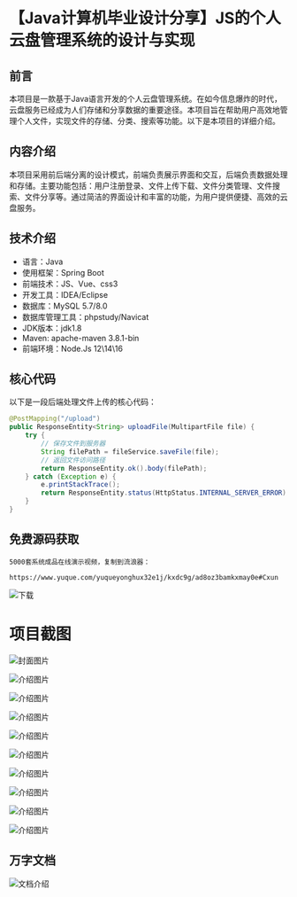 # 【Java计算机毕业设计分享】JS的个人云盘管理系统的设计与实现

## 前言

本项目是一款基于Java语言开发的个人云盘管理系统。在如今信息爆炸的时代，云盘服务已经成为人们存储和分享数据的重要途径。本项目旨在帮助用户高效地管理个人文件，实现文件的存储、分类、搜索等功能。以下是本项目的详细介绍。

## 内容介绍

本项目采用前后端分离的设计模式，前端负责展示界面和交互，后端负责数据处理和存储。主要功能包括：用户注册登录、文件上传下载、文件分类管理、文件搜索、文件分享等。通过简洁的界面设计和丰富的功能，为用户提供便捷、高效的云盘服务。

## 技术介绍

- 语言：Java
- 使用框架：Spring Boot
- 前端技术：JS、Vue、css3
- 开发工具：IDEA/Eclipse
- 数据库：MySQL 5.7/8.0
- 数据库管理工具：phpstudy/Navicat
- JDK版本：jdk1.8
- Maven: apache-maven 3.8.1-bin
- 前端环境：Node.Js 12\14\16

## 核心代码

以下是一段后端处理文件上传的核心代码：

```java
@PostMapping("/upload")
public ResponseEntity<String> uploadFile(MultipartFile file) {
    try {
        // 保存文件到服务器
        String filePath = fileService.saveFile(file);
        // 返回文件访问路径
        return ResponseEntity.ok().body(filePath);
    } catch (Exception e) {
        e.printStackTrace();
        return ResponseEntity.status(HttpStatus.INTERNAL_SERVER_ERROR).body("服务器内部错误");
    }
}
```

## 免费源码获取

```
5000套系统成品在线演示视频，复制到流浪器： 
```
```
https://www.yuque.com/yuqueyonghux32e1j/kxdc9g/ad8oz3bamkxmay0e#Cxun
```
![下载](https://img12.360buyimg.com/ddimg/jfs/t1/339687/11/1349/28408/68ad865fF412d7877/adaa650483a100f2.jpg)

# 项目截图

![封面图片](https://img14.360buyimg.com/ddimg/jfs/t1/314383/17/26116/110439/689df59bF40c3d042/56640c09094ae3cc.jpg)

![介绍图片](https://img14.360buyimg.com/ddimg/jfs/t1/318565/27/25489/33496/689df57bFd1197ade/ca4f26696df64b97.jpg)

![介绍图片](https://img13.360buyimg.com/ddimg/jfs/t1/319903/9/25140/72697/689df57fF2ecee136/683b499a3d8d2699.jpg)

![介绍图片](https://img12.360buyimg.com/ddimg/jfs/t1/305306/27/26704/73361/689df581F32c26672/354698f7964c33d9.jpg)

![介绍图片](https://img10.360buyimg.com/ddimg/jfs/t1/320036/14/24956/94515/689df581Fa3adf812/39a4270890066303.jpg)

![介绍图片](https://img12.360buyimg.com/ddimg/jfs/t1/312174/11/26134/58289/689df582F0786081c/bcafc5d319584baa.jpg)

![介绍图片](https://img14.360buyimg.com/ddimg/jfs/t1/318298/13/24469/95448/689df582F54e75ef8/710a89cc3396df68.jpg)

![介绍图片](https://img13.360buyimg.com/ddimg/jfs/t1/307552/8/26740/62344/689df583F544f4625/b0e4d1e06aa335c7.jpg)

![介绍图片](https://img14.360buyimg.com/ddimg/jfs/t1/309617/24/26419/55510/689df583Fd1c1d1f3/c42c98e3009e733f.jpg)

![介绍图片](https://img14.360buyimg.com/ddimg/jfs/t1/294252/26/19715/59562/689df584F15a0f1f7/9f7e65a382fa5233.jpg)


## 万字文档
![文档介绍](https://img14.360buyimg.com/ddimg/jfs/t1/338393/1/3576/156947/68b1ad0cF74dc525c/ff9cd6c574295685.jpg)
